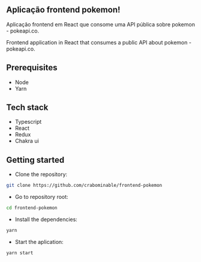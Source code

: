 ## Aplicação frontend pokemon!

Aplicação frontend  em React que consome uma API pública sobre pokemon - pokeapi.co.

Frontend application in React that consumes a public API about pokemon - pokeapi.co.

## Prerequisites

- Node
- Yarn

## Tech stack

- Typescript
- React
- Redux
- Chakra ui

## Getting started

- Clone the repository:

```bash
git clone https://github.com/crabominable/frontend-pokemon
```

- Go to repository root:

```bash
cd frontend-pokemon
```

- Install the dependencies:

```bash
yarn
```

- Start the aplication:

```bash
yarn start
```
